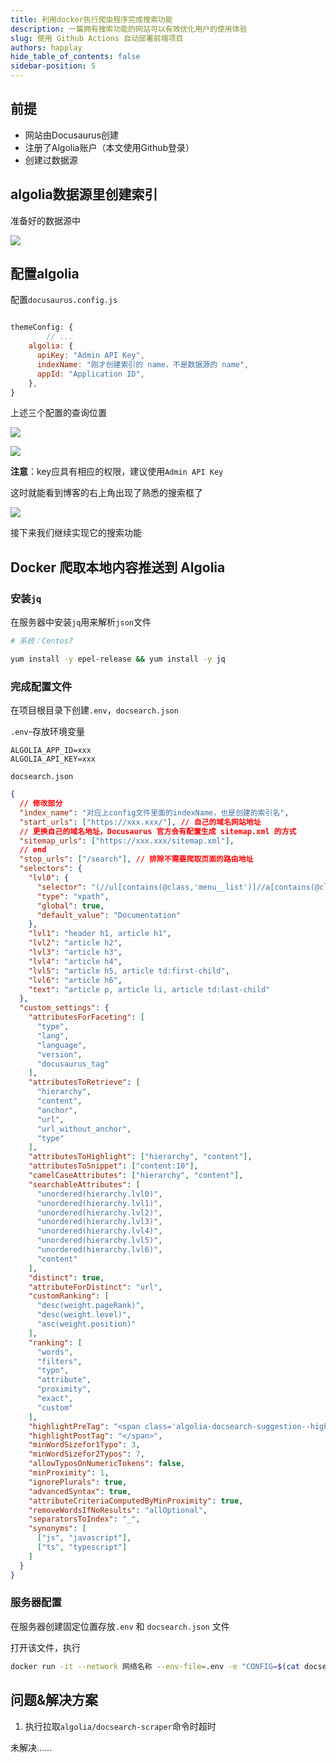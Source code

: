 ```yaml
---
title: 利用docker执行爬虫程序完成搜索功能
description: 一篇拥有搜索功能的网站可以有效优化用户的使用体验
slug: 使用 Github Actions 自动部署前端项目
authors: happlay
hide_table_of_contents: false
sidebar-position: 5
---
```


## 前提

- 网站由Docusaurus创建
- 注册了Algolia账户（本文使用Github登录）
- 创建过数据源

## algolia数据源里创建索引

准备好的数据源中

![](https://happlay-docs.oss-cn-beijing.aliyuncs.com/docs/Snipaste_2024-07-28_13-49-39.png)

## 配置algolia

配置`docusaurus.config.js`
```js

themeConfig: {
        // ...
    algolia: {
      apiKey: "Admin API Key",
      indexName: "刚才创建索引的 name，不是数据源的 name",
      appId: "Application ID",
    },
}

```

上述三个配置的查询位置

![](https://happlay-docs.oss-cn-beijing.aliyuncs.com/docs/Snipaste_2024-07-28_13-30-18.png)

![](https://happlay-docs.oss-cn-beijing.aliyuncs.com/docs/Snipaste_2024-07-28_13-32-08.png)

**注意**：key应具有相应的权限，建议使用`Admin API Key`

这时就能看到博客的右上角出现了熟悉的搜索框了

![](https://happlay-docs.oss-cn-beijing.aliyuncs.com/docs/Snipaste_2024-07-28_13-52-39.png)

接下来我们继续实现它的搜索功能

## Docker 爬取本地内容推送到 Algolia

### 安装`jq`

在服务器中安装`jq`用来解析`json`文件

```bash
# 系统：Centos7

yum install -y epel-release && yum install -y jq

```
### 完成配置文件

在项目根目录下创建`.env`，`docsearch.json`

`.env`-存放环境变量

```
ALGOLIA_APP_ID=xxx
ALGOLIA_API_KEY=xxx
```

`docsearch.json`

```json
{
  // 修改部分
  "index_name": "对应上config文件里面的indexName，也是创建的索引名",
  "start_urls": ["https://xxx.xxx/"], // 自己的域名网站地址
  // 更换自己的域名地址，Docusaurus 官方会有配置生成 sitemap.xml 的方式
  "sitemap_urls": ["https://xxx.xxx/sitemap.xml"],
  // end
  "stop_urls": ["/search"], // 排除不需要爬取页面的路由地址
  "selectors": {
    "lvl0": {
      "selector": "(//ul[contains(@class,'menu__list')]//a[contains(@class, 'menu__link menu__link--sublist menu__link--active')]/text() | //nav[contains(@class, 'navbar')]//a[contains(@class, 'navbar__link--active')]/text())[last()]",
      "type": "xpath",
      "global": true,
      "default_value": "Documentation"
    },
    "lvl1": "header h1, article h1",
    "lvl2": "article h2",
    "lvl3": "article h3",
    "lvl4": "article h4",
    "lvl5": "article h5, article td:first-child",
    "lvl6": "article h6",
    "text": "article p, article li, article td:last-child"
  },
  "custom_settings": {
    "attributesForFaceting": [
      "type",
      "lang",
      "language",
      "version",
      "docusaurus_tag"
    ],
    "attributesToRetrieve": [
      "hierarchy",
      "content",
      "anchor",
      "url",
      "url_without_anchor",
      "type"
    ],
    "attributesToHighlight": ["hierarchy", "content"],
    "attributesToSnippet": ["content:10"],
    "camelCaseAttributes": ["hierarchy", "content"],
    "searchableAttributes": [
      "unordered(hierarchy.lvl0)",
      "unordered(hierarchy.lvl1)",
      "unordered(hierarchy.lvl2)",
      "unordered(hierarchy.lvl3)",
      "unordered(hierarchy.lvl4)",
      "unordered(hierarchy.lvl5)",
      "unordered(hierarchy.lvl6)",
      "content"
    ],
    "distinct": true,
    "attributeForDistinct": "url",
    "customRanking": [
      "desc(weight.pageRank)",
      "desc(weight.level)",
      "asc(weight.position)"
    ],
    "ranking": [
      "words",
      "filters",
      "typo",
      "attribute",
      "proximity",
      "exact",
      "custom"
    ],
    "highlightPreTag": "<span class='algolia-docsearch-suggestion--highlight'>",
    "highlightPostTag": "</span>",
    "minWordSizefor1Typo": 3,
    "minWordSizefor2Typos": 7,
    "allowTyposOnNumericTokens": false,
    "minProximity": 1,
    "ignorePlurals": true,
    "advancedSyntax": true,
    "attributeCriteriaComputedByMinProximity": true,
    "removeWordsIfNoResults": "allOptional",
    "separatorsToIndex": "_",
    "synonyms": [
      ["js", "javascript"],
      ["ts", "typescript"]
    ]
  }
}
```

### 服务器配置

在服务器创建固定位置存放`.env` 和 `docsearch.json` 文件

打开该文件，执行
```bash
docker run -it --network 网络名称 --env-file=.env -e "CONFIG=$(cat docsearch.json | jq -r tostring)" algolia/docsearch-scraper
```


## 问题&解决方案

1. 执行拉取`algolia/docsearch-scraper`命令时超时

未解决……
